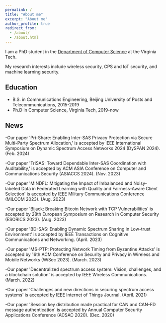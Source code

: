 ```yaml
---
permalink: /
title: "About me"
excerpt: "About me"
author_profile: true
redirect_from: 
  - /about/
  - /about.html
---
```


I am a PhD student in the [Department of Computer Science]([[https://cs.vt.edu/]]) at the Virginia Tech. 

My research interests include wireless security, CPS and IoT security, and machine learning security.



## Education
* B.S. in Communications Engineering, Beijing University of Posts and Telecommunications, 2015-2019
* Ph.D in Computer Science, Virginia Tech, 2019-now


## News
-Our paper 'Pri-Share: Enabling Inter-SAS Privacy Protection via Secure Multi-Party Spectrum Allocation,' is accepted by IEEE International Symposium on Dynamic Spectrum Access Networks 2024 (DySPAN 2024). (Feb. 2024)

-Our paper 'TriSAS: Toward Dependable Inter-SAS Coordination with Auditability,' is accepted by ACM ASIA Conference on Computer and Communications Security (ASIACCS 2024). (Nov. 2023)

-Our paper 'MINDFL: Mitigating the Impact of Imbalanced and Noisy-labeled Data in Federated Learning with Quality and Fairness-Aware Client Selection' is accepted by IEEE Military Communications Conference (MILCOM 2023). (Aug. 2023)

-Our paper 'Bijack: Breaking Bitcoin Network with TCP Vulnerabilities' is accepted by 28th European Symposium on Research in Computer Security (ESORICS 2023). (Aug. 2023)

-Our paper 'BD-SAS: Enabling Dynamic Spectrum Sharing in Low-trust Environment' is accepted by IEEE Transactions on Cognitive Communications and Networking. (April. 2023)

-Our paper 'MS-PTP: Protecting Network Timing from Byzantine Attacks' is accepted by 16th ACM Conference on Security and Privacy in Wireless and Mobile Networks (WiSec 2023). (March. 2023)

-Our paper 'Decentralized spectrum access system: Vision, challenges, and a blockchain solution' is accepted by IEEE Wireless Communications. (March. 2022)

-Our paper 'Challenges and new directions in securing spectrum access systems' is accepted by IEEE Internet of Things Journal. (April. 2021)

-Our paper 'Session key distribution made practical for CAN and CAN-FD message authentication' is accepted by Annual Computer Security Applications Conference (ACSAC 2020). (Dec. 2020)
